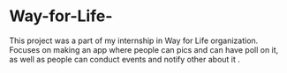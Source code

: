 # Way-for-Life-
This project was a part of my internship in Way for Life organization. Focuses on making an app where people can  pics and can have  poll on it, as well as people can conduct events and notify other about it .

